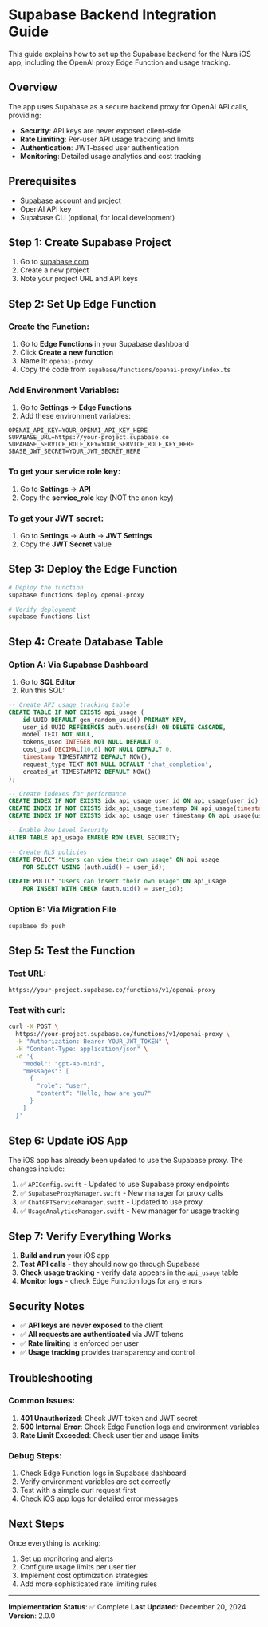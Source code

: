 # Supabase Backend Integration Guide

This guide explains how to set up the Supabase backend for the Nura iOS app, including the OpenAI proxy Edge Function and usage tracking.

## Overview

The app uses Supabase as a secure backend proxy for OpenAI API calls, providing:
- **Security**: API keys are never exposed client-side
- **Rate Limiting**: Per-user API usage tracking and limits
- **Authentication**: JWT-based user authentication
- **Monitoring**: Detailed usage analytics and cost tracking

## Prerequisites

- Supabase account and project
- OpenAI API key
- Supabase CLI (optional, for local development)

## Step 1: Create Supabase Project

1. Go to [supabase.com](https://supabase.com)
2. Create a new project
3. Note your project URL and API keys

## Step 2: Set Up Edge Function

### Create the Function:
1. Go to **Edge Functions** in your Supabase dashboard
2. Click **Create a new function**
3. Name it: `openai-proxy`
4. Copy the code from `supabase/functions/openai-proxy/index.ts`

### Add Environment Variables:
1. Go to **Settings** → **Edge Functions**
2. Add these environment variables:

```
OPENAI_API_KEY=YOUR_OPENAI_API_KEY_HERE
SUPABASE_URL=https://your-project.supabase.co
SUPABASE_SERVICE_ROLE_KEY=YOUR_SERVICE_ROLE_KEY_HERE
SBASE_JWT_SECRET=YOUR_JWT_SECRET_HERE
```

### To get your service role key:
1. Go to **Settings** → **API**
2. Copy the **service_role** key (NOT the anon key)

### To get your JWT secret:
1. Go to **Settings** → **Auth** → **JWT Settings**
2. Copy the **JWT Secret** value

## Step 3: Deploy the Edge Function

```bash
# Deploy the function
supabase functions deploy openai-proxy

# Verify deployment
supabase functions list
```

## Step 4: Create Database Table

### Option A: Via Supabase Dashboard
1. Go to **SQL Editor**
2. Run this SQL:

```sql
-- Create API usage tracking table
CREATE TABLE IF NOT EXISTS api_usage (
    id UUID DEFAULT gen_random_uuid() PRIMARY KEY,
    user_id UUID REFERENCES auth.users(id) ON DELETE CASCADE,
    model TEXT NOT NULL,
    tokens_used INTEGER NOT NULL DEFAULT 0,
    cost_usd DECIMAL(10,6) NOT NULL DEFAULT 0,
    timestamp TIMESTAMPTZ DEFAULT NOW(),
    request_type TEXT NOT NULL DEFAULT 'chat_completion',
    created_at TIMESTAMPTZ DEFAULT NOW()
);

-- Create indexes for performance
CREATE INDEX IF NOT EXISTS idx_api_usage_user_id ON api_usage(user_id);
CREATE INDEX IF NOT EXISTS idx_api_usage_timestamp ON api_usage(timestamp);
CREATE INDEX IF NOT EXISTS idx_api_usage_user_timestamp ON api_usage(user_id, timestamp);

-- Enable Row Level Security
ALTER TABLE api_usage ENABLE ROW LEVEL SECURITY;

-- Create RLS policies
CREATE POLICY "Users can view their own usage" ON api_usage
    FOR SELECT USING (auth.uid() = user_id);

CREATE POLICY "Users can insert their own usage" ON api_usage
    FOR INSERT WITH CHECK (auth.uid() = user_id);
```

### Option B: Via Migration File
```bash
supabase db push
```

## Step 5: Test the Function

### Test URL:
```
https://your-project.supabase.co/functions/v1/openai-proxy
```

### Test with curl:
```bash
curl -X POST \
  https://your-project.supabase.co/functions/v1/openai-proxy \
  -H "Authorization: Bearer YOUR_JWT_TOKEN" \
  -H "Content-Type: application/json" \
  -d '{
    "model": "gpt-4o-mini",
    "messages": [
      {
        "role": "user",
        "content": "Hello, how are you?"
      }
    ]
  }'
```

## Step 6: Update iOS App

The iOS app has already been updated to use the Supabase proxy. The changes include:

1. ✅ `APIConfig.swift` - Updated to use Supabase proxy endpoints
2. ✅ `SupabaseProxyManager.swift` - New manager for proxy calls
3. ✅ `ChatGPTServiceManager.swift` - Updated to use proxy
4. ✅ `UsageAnalyticsManager.swift` - New manager for usage tracking

## Step 7: Verify Everything Works

1. **Build and run** your iOS app
2. **Test API calls** - they should now go through Supabase
3. **Check usage tracking** - verify data appears in the `api_usage` table
4. **Monitor logs** - check Edge Function logs for any errors

## Security Notes

- ✅ **API keys are never exposed** to the client
- ✅ **All requests are authenticated** via JWT tokens
- ✅ **Rate limiting** is enforced per user
- ✅ **Usage tracking** provides transparency and control

## Troubleshooting

### Common Issues:

1. **401 Unauthorized**: Check JWT token and JWT secret
2. **500 Internal Error**: Check Edge Function logs and environment variables
3. **Rate Limit Exceeded**: Check user tier and usage limits

### Debug Steps:

1. Check Edge Function logs in Supabase dashboard
2. Verify environment variables are set correctly
3. Test with a simple curl request first
4. Check iOS app logs for detailed error messages

## Next Steps

Once everything is working:
1. Set up monitoring and alerts
2. Configure usage limits per user tier
3. Implement cost optimization strategies
4. Add more sophisticated rate limiting rules

---

**Implementation Status**: ✅ Complete
**Last Updated**: December 20, 2024
**Version**: 2.0.0